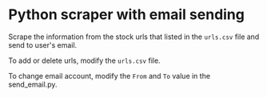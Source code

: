 # Python scraper with email sending

Scrape the information from the stock urls that listed in the `urls.csv` file and send to user's email.   

To add or delete urls, modify the `urls.csv` file.   

To change email account, modify the  `From` and `To` value in the send_email.py.  

